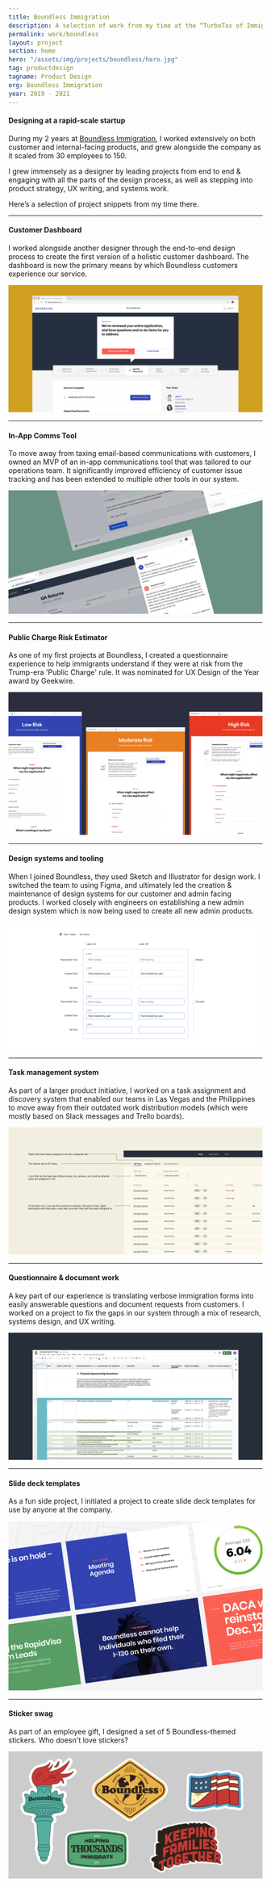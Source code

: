 ```yaml
---
title: Boundless Immigration
description: A selection of work from my time at the “TurboTax of Immigration”
permalink: work/boundless
layout: project
section: home
hero: "/assets/img/projects/boundless/hero.jpg"
tag: productdesign
tagname: Product Design
org: Boundless Immigration
year: 2019 - 2021
---
```


#### Designing at a rapid-scale startup

During my 2 years at [Boundless Immigration](https://www.boundless.com/), I worked extensively on both customer and internal-facing products, and grew alongside the company as it scaled from 30 employees to 150.

I grew immensely as a designer by leading projects from end to end & engaging with all the parts of the design process, as well as stepping into product strategy, UX writing, and systems work.

Here’s a selection of project snippets from my time there.


---
#### Customer Dashboard

I worked alongside another designer through the end-to-end design process to create the first version of a holistic customer dashboard. The dashboard is now the primary means by which Boundless customers experience our service.

![](/assets/img/projects/boundless/dashboard.jpg)

---

#### In-App Comms Tool

To move away from taxing email-based communications with customers, I owned an MVP of an in-app communications tool that was tailored to our operations team. It significantly improved efficiency of customer issue tracking and has been extended to multiple other tools in our system.

![](/assets/img/projects/boundless/hero.jpg)

---

#### Public Charge Risk Estimator

As one of my first projects at Boundless, I created a questionnaire experience to help immigrants understand if they were at risk from the Trump-era 'Public Charge' rule. It was nominated for UX Design of the Year award by Geekwire.

![](/assets/img/projects/boundless/estimator.jpg)

---

#### Design systems and tooling

When I joined Boundless, they used Sketch and Illustrator for design work. I switched the team to using Figma, and ultimately led the creation & maintenance of design systems for our customer and admin facing products. I worked closely with engineers on establishing a new admin design system which is now being used to create all new admin products.

![](/assets/img/projects/boundless/systems.jpg)

---

#### Task management system

As part of a larger product initiative, I worked on a task assignment and discovery system that enabled our teams in Las Vegas and the Philippines to move away from their outdated work distribution models (which were mostly based on Slack messages and Trello boards).

![](/assets/img/projects/boundless/tasks.jpg)

---

#### Questionnaire & document work

A key part of our experience is translating verbose immigration forms into easily answerable questions and document requests from customers. I worked on a project to fix the gaps in our system through a mix of research, systems design, and UX writing.

![](/assets/img/projects/boundless/questions.jpg)

---

#### Slide deck templates

As a fun side project, I initiated a project to create slide deck templates for use by anyone at the company.

![](/assets/img/projects/boundless/deck.jpg)

---

#### Sticker swag

As part of an employee gift, I designed a set of 5 Boundless-themed stickers. Who doesn't love stickers?

![](/assets/img/projects/boundless/sticker.jpg)
